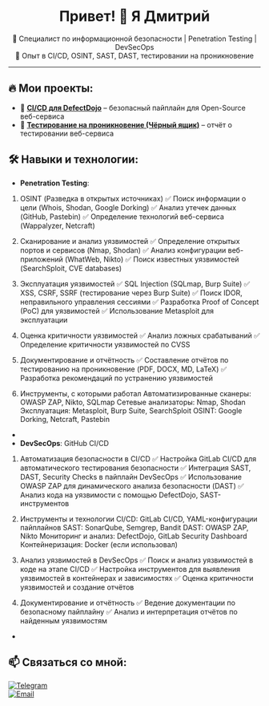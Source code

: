 <h1 align="center">Привет! 👋 Я Дмитрий</h1>
<p align="center">
  🔹 Специалист по информационной безопасности | Penetration Testing | DevSecOps <br>
  🔹 Опыт в CI/CD, OSINT, SAST, DAST, тестировании на проникновение
</p>

---

## 🔥 Мои проекты:
- 🚀 [**CI/CD для DefectDojo**](https://github.com/usd877/DevSecOps) – безопасный пайплайн для Open-Source веб-сервиса  
- 🔎 [**Тестирование на проникновение (Чёрный ящик)**](https://github.com/usd877/Penetration-Testing) – отчёт о тестировании веб-сервиса   

## 🛠 Навыки и технологии:
- **Penetration Testing**:
1. OSINT (Разведка в открытых источниках)
✅ Поиск информации о цели (Whois, Shodan, Google Dorking)
✅ Анализ утечек данных (GitHub, Pastebin)
✅ Определение технологий веб-сервиса (Wappalyzer, Netcraft)

2. Сканирование и анализ уязвимостей
✅ Определение открытых портов и сервисов (Nmap, Shodan)
✅ Анализ конфигурации веб-приложений (WhatWeb, Nikto)
✅ Поиск известных уязвимостей (SearchSploit, CVE databases)

3. Эксплуатация уязвимостей
✅ SQL Injection (SQLmap, Burp Suite)
✅ XSS, CSRF, SSRF (тестирование через Burp Suite)
✅ Поиск IDOR, неправильного управления сессиями
✅ Разработка Proof of Concept (PoC) для уязвимостей
✅ Использование Metasploit для эксплуатации

4. Оценка критичности уязвимостей
✅ Анализ ложных срабатываний
✅ Определение критичности уязвимостей по CVSS

5. Документирование и отчётность
✅ Составление отчётов по тестированию на проникновение (PDF, DOCX, MD, LaTeX)
✅ Разработка рекомендаций по устранению уязвимостей

6. Инструменты, с которыми работал
Автоматизированные сканеры: OWASP ZAP, Nikto, SQLmap
Сетевые анализаторы: Nmap, Shodan
Эксплуатация: Metasploit, Burp Suite, SearchSploit
OSINT: Google Dorking, Netcraft, Pastebin
-   
- **DevSecOps**: GitHub CI/CD
1. Автоматизация безопасности в CI/CD
✅ Настройка GitLab CI/CD для автоматического тестирования безопасности
✅ Интеграция SAST, DAST, Security Checks в пайплайн DevSecOps
✅ Использование OWASP ZAP для динамического анализа безопасности (DAST)
✅ Анализ кода на уязвимости с помощью DefectDojo, SAST-инструментов

2. Инструменты и технологии
CI/CD: GitLab CI/CD, YAML-конфигурации пайплайнов
SAST: SonarQube, Semgrep, Bandit
DAST: OWASP ZAP, Nikto
Мониторинг и анализ: DefectDojo, GitLab Security Dashboard
Контейнеризация: Docker (если использовал)
3. Анализ уязвимостей в DevSecOps
✅ Поиск и анализ уязвимостей в коде на этапе CI/CD
✅ Настройка инструментов для выявления уязвимостей в контейнерах и зависимостях
✅ Оценка критичности уязвимостей и создание отчётов

4. Документирование и отчётность
✅ Ведение документации по безопасному пайплайну
✅ Анализ и интерпретация отчётов по найденным уязвимостям
-   

 

## 📫 Связаться со мной:
[![Telegram](https://img.shields.io/badge/-Telegram-26A5E4?style=flat&logo=telegram&logoColor=white)](https://t.me/evildmitry)  
[![Email](https://img.shields.io/badge/-usd877@gmail.com-D14836?style=flat&logo=gmail&logoColor=white)](mailto:usd877@gmail.com)
